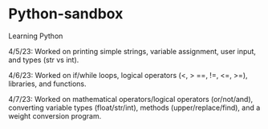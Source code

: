 # Python-sandbox
Learning Python

4/5/23: Worked on printing simple strings, variable assignment, user input, and types (str vs int). 

4/6/23: Worked on if/while loops, logical operators (<, > ==, !=, <=, >=), libraries, and functions.

4/7/23: Worked on mathematical operators/logical operators (or/not/and), converting variable types (float/str/int), methods (upper/replace/find), and a weight conversion program. 
